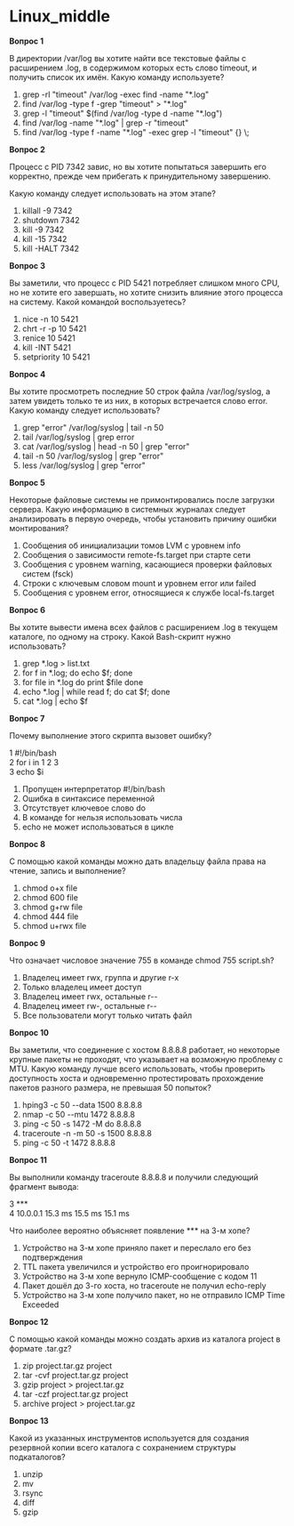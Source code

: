 # **Linux\_middle**

**Вопрос 1**

В директории /var/log вы хотите найти все текстовые файлы с расширением .log, в содержимом которых есть слово timeout, и получить список их имён. Какую команду используете?

1. grep \-rl "timeout" /var/log \-exec find \-name "\*.log"  
2. find /var/log \-type f \-grep "timeout" \> "\*.log"  
3. grep \-l "timeout" $(find /var/log \-type d \-name "\*.log")  
4. find /var/log \-name "\*.log" | grep \-r "timeout"  
5. find /var/log \-type f \-name "\*.log" \-exec grep \-l "timeout" {} \\;

**Вопрос 2**

Процесс с PID 7342 завис, но вы хотите попытаться завершить его корректно, прежде чем прибегать к принудительному завершению.

Какую команду следует использовать на этом этапе?

1. killall \-9 7342  
2. shutdown 7342  
3. kill \-9 7342  
4. kill \-15 7342  
5. kill \-HALT 7342

**Вопрос 3**

Вы заметили, что процесс с PID 5421 потребляет слишком много CPU, но не хотите его завершать, но хотите снизить влияние этого процесса на систему. Какой командой воспользуетесь?

1. nice \-n 10 5421  
2. chrt \-r \-p 10 5421  
3. renice 10 5421  
4. kill \-INT 5421  
5. setpriority 10 5421

**Вопрос 4**

Вы хотите просмотреть последние 50 строк файла /var/log/syslog, а затем увидеть только те из них, в которых встречается слово error. Какую команду следует использовать?

1. grep "error" /var/log/syslog | tail \-n 50  
2. tail /var/log/syslog | grep error  
3. cat /var/log/syslog | head \-n 50 | grep "error"  
4. tail \-n 50 /var/log/syslog | grep "error"  
5. less /var/log/syslog | grep "error"

**Вопрос 5**

Некоторые файловые системы не примонтировались после загрузки сервера. Какую информацию в системных журналах следует анализировать в первую очередь, чтобы установить причину ошибки монтирования?

1. Сообщения об инициализации томов LVM с уровнем info  
2. Сообщения о зависимости remote-fs.target при старте сети  
3. Сообщения с уровнем warning, касающиеся проверки файловых систем (fsck)  
4. Строки с ключевым словом mount и уровнем error или failed  
5. Сообщения с уровнем error, относящиеся к службе local-fs.target

**Вопрос 6**

Вы хотите вывести имена всех файлов с расширением .log в текущем каталоге, по одному на строку. Какой Bash-скрипт нужно использовать?

1. grep \*.log \> list.txt  
2. for f in \*.log; do echo $f; done  
3. for file in \*.log do print $file done  
4. echo \*.log | while read f; do cat $f; done  
5. cat \*.log | echo $f

**Вопрос 7**

Почему выполнение этого скрипта вызовет ошибку?

1 \#\!/bin/bash  
2 for i in 1 2 3  
3 echo $i

1. Пропущен интерпретатор \#\!/bin/bash  
2. Ошибка в синтаксисе переменной  
3. Отсутствует ключевое слово do  
4. В команде for нельзя использовать числа  
5. echo не может использоваться в цикле

**Вопрос 8**

С помощью какой команды можно дать владельцу файла права на чтение, запись и выполнение?

1. chmod o+x file  
2. chmod 600 file  
3. chmod g+rw file  
4. chmod 444 file  
5. chmod u+rwx file

**Вопрос 9**

Что означает числовое значение 755 в команде chmod 755 script.sh?

1. Владелец имеет rwx, группа и другие r-x  
2. Только владелец имеет доступ  
3. Владелец имеет rwx, остальные r--  
4. Владелец имеет rw-, остальные r--  
5. Все пользователи могут только читать файл

**Вопрос 10**

Вы заметили, что соединение с хостом 8.8.8.8 работает, но некоторые крупные пакеты не проходят, что указывает на возможную проблему с MTU. Какую команду лучше всего использовать, чтобы проверить доступность хоста и одновременно протестировать прохождение пакетов разного размера, не превышая 50 попыток?

1. hping3 \-c 50 \--data 1500 8.8.8.8  
2. nmap \-c 50 \--mtu 1472 8.8.8.8  
3. ping \-c 50 \-s 1472 \-M do 8.8.8.8  
4. traceroute \-n \-m 50 \-s 1500 8.8.8.8  
5. ping \-c 50 \-t 1472 8.8.8.8

**Вопрос 11**

Вы выполнили команду traceroute 8.8.8.8 и получили следующий фрагмент вывода:

3 \*\*\*  
4 10.0.0.1 15.3 ms 15.5 ms 15.1 ms

Что наиболее вероятно объясняет появление \*\*\* на 3-м хопе?

1. Устройство на 3-м хопе приняло пакет и переслало его без подтверждения  
2. TTL пакета увеличился и устройство его проигнорировало  
3. Устройство на 3-м хопе вернуло ICMP-сообщение с кодом 11  
4. Пакет дошёл до 3-го хоста, но traceroute не получил echo-reply  
5. Устройство на 3-м хопе получило пакет, но не отправило ICMP Time Exceeded

**Вопрос 12**

С помощью какой команды можно создать архив из каталога project в формате .tar.gz?

1. zip project.tar.gz project  
2. tar \-cvf project.tar.gz project  
3. gzip project \> project.tar.gz  
4. tar \-czf project.tar.gz project  
5. archive project \> project.tar.gz

**Вопрос 13**

Какой из указанных инструментов используется для создания резервной копии всего каталога с сохранением структуры подкаталогов?

1. unzip  
2. mv  
3. rsync  
4. diff  
5. gzip